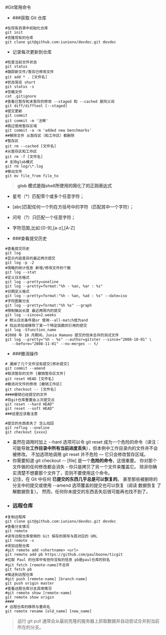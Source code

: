 #Git常用命令
+ ###获取 Git 仓库

```
#在现有目录中初始化仓库
git init
#克隆现有的仓库
git clone git@github.com:iunionx/devdoc.git devdoc
```
+ 记录每次更新到仓库

```
#检查当前文件状态
git status
#跟踪新文件/暂存已修改文件
git add * . [文件名]
#状态简览 short
git status -s
#忽略文件
cat .gitignore
#查看已暂存和未暂存的修改 --staged 和 --cached 是同义词
git diff/difftool [--staged]
#提交更新
git commit 
git commit -m '注释'
#跳过使用暂存区域
git commit -a -m 'added new benchmarks'
##移除文件 从暂存区（和工作区）都删除
#暂存区
git rm --cached [文件名]
#从暂存区和工作区
git rm -f [文件名]
# 支持glob模式
git rm log/\*.log
#移动文件
git mv file_from file_to
```
> **glob 模式是指shell所使用的简化了的正则表达式**
+ 星号（*）匹配零个或多个任意字符；
+ [abc]匹配任何一个列在方括号中的字符（匹配其中一个字符）；
+ 问号（?）只匹配一个任意字符；
+ 字符范围,比如:[0-9],[a-z],[A-Z]

+ ###查看提交历史

```
#查看提交历史
git log
#显示内容差异的最近两次提交
git log -p -2
#简略的统计信息 新增/修改文件的个数
git log --stat
#定义日志格式
git log --pretty=oneline
git log --pretty=format:"%h - %an, %ar : %s"
#日期定义格式
git log --pretty=format:"%h - %an, %ad : %s" --date=iso
#字符图案分支
git log --pretty=format:"%h %s" --graph
#限制输出长度 最近两周内的提交
git log --since=2.weeks
# 默认日志条件是or 使用--all-match成为and
# 找出添加或移除了某一个特定函数的引用的提交
git log -Sfunction_name
#2008 年 10 月期间，Junio Hamano 提交的但未合并的测试文件
git log --pretty="%h - %s" --author=gitster --since="2008-10-01" \
   --before="2008-11-01" --no-merges -- t/
```
+ ###撤消操作

```
# 漏掉了几个文件没有提交[修补提交]
git commit --amend
#取消暂存的文件 [撤销暂存区文件]
git reset HEAD [文件名]
#撤消对文件的修改 [撤销工作区]
git checkout -- [文件名]
####撤销已经提交的文件
#将git仓库重置会上次提交点
git reset --hard HEAD^ 
git reset --soft HEAD^ 
###这里应该看注意

#提交的东西丢失了 怎么找回
git reflog --oneline 
git checkout {xxxx}
```
+ 虽然在调用时加上 --hard 选项可以令 git reset 成为一个危险的命令（译注：可能导致**工作目录中所有当前进度丢失**），但本例中工作目录内的文件并不会被修改。 
不加选项地调用 git reset 并不危险 — 它只会修改暂存区域。
+ 你需要知道 git checkout -- [file] 是一个**危险的命令**，这很重要。 你对那个文件做的任何修改都会消失 - 你只是拷贝了另一个文件来覆盖它。 除非你确实清楚不想要那个文件了，否则不要使用这个命令。
+ 记住，在 Git 中任何 **已提交的东西几乎总是可以恢复的**。 甚至那些被删除的分支中的提交或使用 --amend 选项覆盖的提交也可以恢复（阅读 数据恢复 了解数据恢复）。 然而，任何你未提交的东西丢失后很可能再也找不到了。
+ ### 远程仓库
```
#复制远程库
git clone git@github.com:iunionx/devdoc.git devdoc
#查看分支情况
git remote
#读写远程仓库使用的 Git 保存的简写与其对应的 URL
git remote -v
#添加远程仓库
#git remote add <shortname> <url> 
git remote add pb https://github.com/paulboone/ticgit
#拉取 Paul 的仓库中有但你没有的信息 pb是paul仓库的别名
#git fetch [remote-name]不合并
git fetch pb
#推送到远程仓库
#git push [remote-name] [branch-name]
git push origin master
#查看远程仓库分支具体情况
#git remote show [remote-name]
git remote show origin
####
# 远程仓库的移除与重命名
git remote rename [old_name] [new_name]
```
> 运行 git pull 通常会从最初克隆的服务器上抓取数据并自动尝试合并到当前所在的分支。
